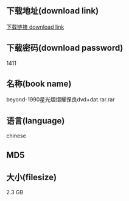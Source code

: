 ## 下载地址(download link)
[下载链接 download link](https://tutu365.netlify.app/?s=beyond-1990%E6%98%9F%E5%85%89%E7%86%A0%E7%86%A0%E8%80%80%E4%BF%9D%E8%89%AFdvd%2Bdat.rar)

## 下载密码(download password)
1411

## 名称(book name)
beyond-1990星光熠熠耀保良dvd+dat.rar.rar

## 语言(language)
chinese

## MD5


## 大小(filesize)
2.3 GB
